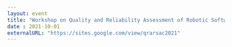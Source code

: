 ```yaml
---
layout: event
title: "Workshop on Quality and Reliability Assessment of Robotic Software Architectures and Components"
date : 2021-10-01
externalURL: "https://sites.google.com/view/qrarsac2021"
---
```


